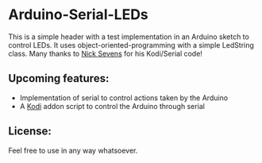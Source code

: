 # Arduino-Serial-LEDs #
This is a simple header with a test implementation in an Arduino sketch to control LEDs. It uses object-oriented-programming with a simple LedString class. Many thanks to [Nick Sevens](http://www.nicksevens.com/) for his Kodi/Serial code!

## Upcoming features: ##
* Implementation of serial to control actions taken by the Arduino
* A [Kodi](https://kodi.tv) addon script to control the Arduino through serial

## License: ##
Feel free to use in any way whatsoever.
